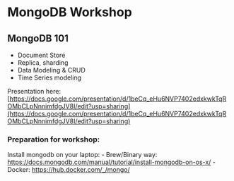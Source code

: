 # MongoDB Workshop

## MongoDB 101
-  Document Store
-  Replica, sharding
-  Data Modeling & CRUD
-  Time Series modeling

Presentation here: [https://docs.google.com/presentation/d/1beCq_eHu6NVP7402edxkwkTqROMbCLpNnnimfdgJV8I/edit?usp=sharing](https://docs.google.com/presentation/d/1beCq_eHu6NVP7402edxkwkTqROMbCLpNnnimfdgJV8I/edit?usp=sharing)

### Preparation for workshop:
Install mongodb on your laptop:
    - Brew/Binary way: https://docs.mongodb.com/manual/tutorial/install-mongodb-on-os-x/
    - Docker: https://hub.docker.com/_/mongo/
